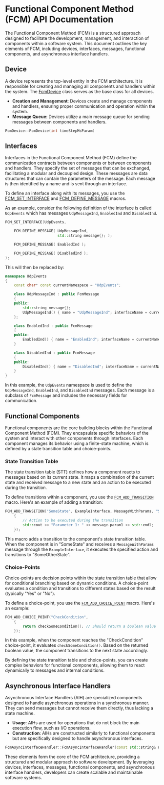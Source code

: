 # Functional Component Method (FCM) API Documentation

The Functional Component Method (FCM) is a structured approach designed to facilitate the development, management, and interaction of components within a software system. This document outlines the key elements of FCM, including devices, interfaces, messages, functional components, and asynchronous interface handlers.

## Device

A device represents the top-level entity in the FCM architecture. It is responsible for creating and managing all components and handlers within the system. The [FcmDevice](../doc/FcmDevice.md) class serves as the base class for all devices.

- **Creation and Management**: Devices create and manage components and handlers, ensuring proper communication and operation within the system.
- **Message Queue**: Devices utilize a main message queue for sending messages between components and handlers.

```cpp:src/FcmDevice.cpp
FcmDevice::FcmDevice(int timeStepMsParam)
```

## Interfaces

Interfaces in the Functional Component Method (FCM) define the communication contracts between components or between components and handlers. They specify the set of messages that can be exchanged, facilitating a modular and decoupled design. These messages are data structures that can contain the parameters of the message. Each message is then identified by a name and is sent through an interface.

To define an interface along with its messages, you use the [FCM_SET_INTERFACE](../doc/Interfaces.md#specifying-an-interface) and [FCM_DEFINE_MESSAGE](../doc/Interfaces.md#specifying-an-interface) macros. 

As an example, consider the following definition of the interface is called `UdpEvents` which has messages `UdpMessageInd`, `EnabledInd` and `DisabledInd`.

```cpp
FCM_SET_INTERFACE(UdpEvents,

    FCM_DEFINE_MESSAGE( UdpMessageInd,
                        std::string message{}; );

    FCM_DEFINE_MESSAGE( EnabledInd );

    FCM_DEFINE_MESSAGE( DisabledInd );
);
```

This will then be replaced by:

```cpp
namespace UdpEvents
{
    const char* const currentNamespace = "UdpEvents";

    class UdpMessageInd : public FcmMessage
    {
    public:
        std::string message{};
        UdpMessageInd() { name = "UdpMessageInd"; interfaceName = currentNamespace; }
    };

    class EnabledInd : public FcmMessage
    {
    public:
        EnabledInd() { name = "EnabledInd"; interfaceName = currentNamespace; }
    }

    class DisabledInd : public FcmMessage
    {
    public:
        DisabledInd() { name = "DisabledInd"; interfaceName = currentNamespace; }
    }
}
```

In this example, the `UdpEvents` namespace is used to define the `UdpMessageInd`, `EnabledInd`, and `DisabledInd` messages. Each message is a subclass of `FcmMessage` and includes the necessary fields for communication.

## Functional Components

Functional components are the core building blocks within the Functional Component Method (FCM). They encapsulate specific behaviors of the system and interact with other components through interfaces. Each component manages its behavior using a finite-state machine, which is defined by a state transition table and choice-points.

### State Transition Table

The state transition table (STT) defines how a component reacts to messages based on its current state. It maps a combination of the current state and received message to a new state and an action to be executed during the transition.

To define transitions within a component, you use the [`FCM_ADD_TRANSITION`](../doc/Component.md#adding-a-transition) macro. Here's an example of adding a transition:

```cpp
FCM_ADD_TRANSITION("SomeState", ExampleInterface, MessageWithParams, "SomeOtherState", 
    {
        // Action to be executed during the transition
        std::cout << "Parameter 1: " << message.param1 << std::endl;
    });
```

This macro adds a transition to the component's state transition table. When the component is in "SomeState" and receives a `MessageWithParams` message through the `ExampleInterface`, it executes the specified action and transitions to "SomeOtherState".

### Choice-Points

Choice-points are decision points within the state transition table that allow for conditional branching based on dynamic conditions. A choice-point evaluates a condition and transitions to different states based on the result (typically "Yes" or "No").

To define a choice-point, you use the [`FCM_ADD_CHOICE_POINT`](../doc/Component.md#adding-a-choice-point) macro. Here's an example:

```cpp:src/FcmComponent.cpp
FCM_ADD_CHOICE_POINT("CheckCondition", 
    {
        return checkSomeCondition(); // Should return a boolean value
    });
```

In this example, when the component reaches the "CheckCondition" choice-point, it evaluates `checkSomeCondition()`. Based on the returned boolean value, the component transitions to the next state accordingly.

By defining the state transition table and choice-points, you can create complex behaviors for functional components, allowing them to react dynamically to messages and internal conditions.

## Asynchronous Interface Handlers

Asynchronous Interface Handlers (AIH) are specialized components designed to handle asynchronous operations in a synchronous manner. They can send messages but cannot receive them directly, thus lacking a state machine.

- **Usage**: AIHs are used for operations that do not block the main execution flow, such as I/O operations.
- **Construction**: AIHs are constructed similarly to functional components but are specifically designed to handle asynchronous interfaces.

```cpp:src/FcmAsyncInterfaceHandler.cpp
FcmAsyncInterfaceHandler::FcmAsyncInterfaceHandler(const std::string& nameParam, ...)
```

These elements form the core of the FCM architecture, providing a structured and modular approach to software development. By leveraging devices, interfaces, messages, functional components, and asynchronous interface handlers, developers can create scalable and maintainable software systems.
